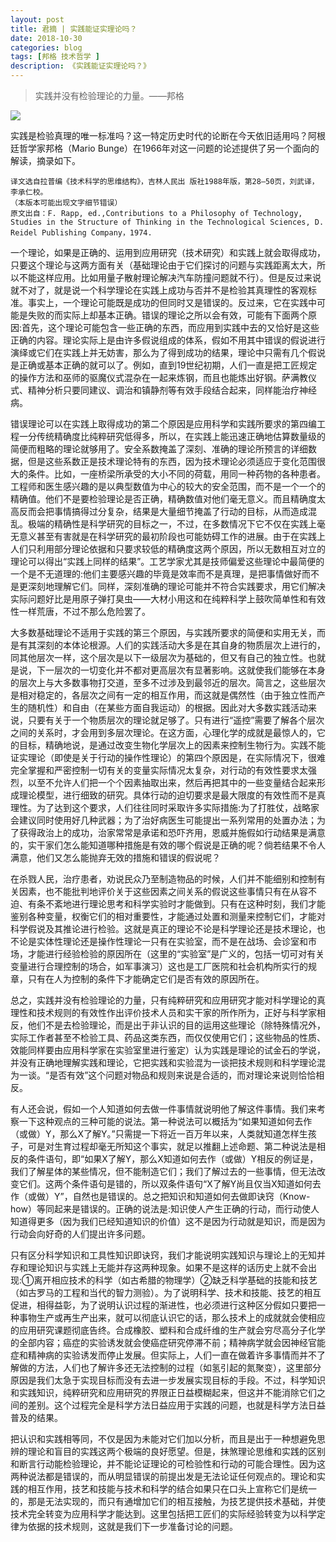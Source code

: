 ```yaml
---
layout: post
title: 君摘 | 实践能证实理论吗？
date: 2018-10-30
categories: blog
tags: [邦格 技术哲学 ]
description: 《实践能证实理论吗？》
---
```


<blockquote>
<p>实践并没有检验理论的力量。——邦格</p>
</blockquote>

![](http://ww1.sinaimg.cn/large/78b44ed4gy1fwq4jko7loj20o70dtdiq.jpg)

<p>实践是检验真理的唯一标准吗？这一特定历史时代的论断在今天依旧适用吗？阿根廷哲学家邦格（Mario Bunge）在1966年对这一问题的论述提供了另一个面向的解读，摘录如下。</p>

<pre><code>译⽂选⾃拉普编《技术科学的思维结构》，吉林⼈民出 版社1988年版，第28—50页，刘武译，李承仁校。
（本版本可能出现文字细节错误）
原文出自：F. Rapp, ed.,Contributions to a Philosophy of Technology, Studies in the Structure of Thinking in the Technological Sciences, D. Reidel Publishing Company，1974.
</code></pre>

<p>一个理论，如果是正确的、运用到应用研究（技术研究）和实践上就会取得成功，只要这个理论与这两方面有关（基础理论由于它们探讨的问题与实践距离太大，所以不能这样应用。比如用量子散射理论解决汽车防撞问题就不行）。但是反过来说就不对了，就是说一个科学理论在实践上成功与否并不是检验其真理性的客观标准。事实上，一个理论可能既是成功的但同时又是错误的。反过来，它在实践中可能是失败的而实际上却基本正确。错误的理论之所以会有效，可能有下面两个原因:首先，这个理论可能包含一些正确的东西，而应用到实践中去的又恰好是这些正确的内容。理论实际上是由许多假说组成的体系，假如不用其中错误的假说进行演绎或它们在实践上并无妨害，那么为了得到成功的结果，理论中只需有几个假说是正确或基本正确的就可以了。例如，直到19世纪初期，人们一直是把工匠规定的操作方法和巫师的驱魔仪式混杂在一起来炼钢，而且也能炼出好钢。萨满教仪式、精神分析只要同建议、调治和镇静剂等有效手段结合起来，同样能治疗神经病。</p>

<p>错误理论可以在实践上取得成功的第二个原因是应用科学和实践所要求的第四编工程一分传统精确度比纯粹研究低得多，所以，在实践上能迅速正确地估算数量级的简便而粗略的理论就够用了。安全系数掩盖了深刻、准确的理论所预言的详细数据，但是这些系数正是技术理论特有的东西，因为技术理论必须适应于变化范围很大的条件。比如，一座桥梁所承受的大小不同的荷载，用同一种药物的各种患者。工程师和医生感兴趣的是以典型数值为中心的较大的安全范围，而不是一个一个的精确值。他们不是要检验理论是否正确，精确数值对他们毫无意义。而且精确度太高反而会把事情搞得过分复杂，结果是大量细节掩盖了行动的目标，从而造成混乱。极端的精确性是科学研究的目标之一，不过，在多数情况下它不仅在实践上毫无意义甚至有害就是在科学研究的最初阶段也可能妨碍工作的进展。由于在实践上人们只利用部分理论依据和只要求较低的精确度这两个原因，所以无数相互对立的理论可以得出“实践上同样的结果”。工艺学家尤其是技师偏爱这些理论中最简便的一个是不无道理的:他们主要感兴趣的毕竟是效率而不是真理，是把事情做好而不是更深刻地理解它们。同样，深刻准确的理论可能并不符合实践要求，用它们解决实际问题好比是用原子弹打臭虫——大材小用这和在纯粹科学上鼓吹简单性和有效性一样荒唐，不过不那么危险罢了。</p>

<p>大多数基础理论不适用于实践的第三个原因，与实践所要求的简便和实用无关，而是有其深刻的本体论根源。人们的实践活动大多是在其自身的物质层次上进行的，同其他层次一样，这个层次是以下一级层次为基础的，但又有自己的独立性。也就是说，下一层次的一切变化并不都对更高层次有显著影响。这就使我们能够在本身的层次上与大多数事物打交道，至多不过涉及到最邻近的层次。简言之，这些层次是相对稳定的，各层次之间有一定的相互作用，而这就是偶然性（由于独立性而产生的随机性）和自由（在某些方面自我运动）的根据。因此对大多数实践活动来说，只要有关于一个物质层次的理论就足够了。只有进行“遥控”需要了解各个层次之间的关系时，才会用到多层次理论。在这方面，心理化学的成就是最惊人的，它的目标，精确地说，是通过改变生物化学层次上的因素来控制生物行为。实践不能证实理论（即使是关于行动的操作性理论）的第四个原因是，在实际情况下，很难完全掌握和严密控制一切有关的变量实际情况太复杂，对行动的有效性要求太强烈，以至不允许人们把一个个因素抽取出来，然后再把其中的一些变量结合起来形成理论模型，进行细致的研究。具体行动的迫切要求是最大限度的有效性而不是真理性。为了达到这个要求，人们往往同时采取许多实际措施:为了打胜仗，战略家会建议同时使用好几种武器；为了治好病医生可能提出一系列常用的处置办法；为了获得政治上的成功，治家常常是承诺和恐吓齐用，恩威并施假如行动结果是满意的，实干家们怎么能知道哪种措施是有效的哪个假说是正确的呢？倘若结果不令人满意，他们又怎么能抛弃无效的措施和错误的假说呢？</p>

<p>在杀戮人民，治疗患者，劝说民众乃至制造物品的时候，人们并不能细别和控制有关因素，也不能批判地评价关于这些因素之间关系的假说这些事情只有在从容不迫、有条不紊地进行理论思考和科学实验时才能做到。只有在这种时刻，我们才能鉴别各种变量，权衡它们的相对重要性，才能通过处置和测量来控制它们，才能对科学假说及其推论进行检验。这就是真正的理论不论是科学理论还是技术理论，也不论是实体性理论还是操作性理论一只有在实验室，而不是在战场、会诊室和市场，才能进行经验检验的原因所在（这里的“实验室”是广义的，包括一切可对有关变量进行合理控制的场合，如军事演习）这也是工厂医院和社会机构所实行的规章，只有在人为控制的条件下才能确定它们是否有效的原因所在。</p>

<p>总之，实践并没有检验理论的力量，只有纯粹研究和应用研究才能对科学理论的真理性和技术规则的有效性作出评价技术人员和实干家的所作所为，正好与科学家相反，他们不是去检验理论，而是出于非认识的目的运用这些理论（除特殊情况外，实际工作者甚至不检验工具、药品这类东西，而仅仅使用它们；这些物品的性质、效能同样要由应用科学家在实验室里进行鉴定）认为实践是理论的试金石的学说，并没有正确地理解实践和理论，它把实践和实验混为一谈把技术规则和科学理论混为一谈。“是否有效”这个问题对物品和规则来说是合适的，而对理论来说则恰恰相反。</p>

<p>有人还会说，假如一个人知道如何去做一件事情就说明他了解这件事情。我们来考察一下这种观点的三种可能的说法。第一种说法可以概括为“如果知道如何去作（或做）Y，那么X了解Y。”只需提一下将近一百万年以来，人类就知道怎样生孩子，可是对生育过程却毫无所知这个事实，就足以推翻上述命题、第二种说法是相反的条件语句，即“如果X了解Y，那么X知道如何去作（或做）Y相反的例证是，我们了解星体的某些情况，但不能制造它们；我们了解过去的一些事情，但无法改变它们。这两个条件语句是错的，所以双条件语句“X了解Y尚且仅当X知道如何去作（或做）Y”，自然也是错误的。总之把知识和知道如何去做即诀窍（Know-how）等同起来是错误的。正确的说法是:知识使人产生正确的行动，而行动使人知道得更多（因为我们已经知道知识的价值）这不是因为行动就是知识，而是因为行动会向好奇的人们提出许多问题。</p>

<p>只有区分科学知识和工具性知识即诀窍，我们才能说明实践知识与理论上的无知并存和理论知识与实践上无能并存这两种现象。如果不是这样的话历史上就不会出现:①离开相应技术的科学（如古希腊的物理学）②缺乏科学基础的技能和技艺（如古罗马的工程和当代的智力测验）。为了说明科学、技术和技能、技艺的相互促进，相得益彰，为了说明认识过程的渐进性，也必须进行这种区分假如只要把一种事物生产或再生产出来，就可以彻底认识它的话，那么技术上的成就就会使相应的应用研究课题彻底告终。合成橡胶、塑料和合成纤维的生产就会穷尽高分子化学的全部内容；癌症的实验诱发就会使癌症研究停滞不前；精神病学就会因神经官能症和精神病的实验诱发而停止发展。但实际上，人们一直在做着许多事情而并不了解做的方法，人们也了解许多还无法控制的过程（如氢引起的氮聚变），这里部分原因是我们太急于实现目标而没有去进一步发展实现目标的手段。不过，科学知识和实践知识，纯粹研究和应用研究的界限正日益模糊起来，但这并不能消除它们之间的差别。这个过程完全是科学方法日益应用于实践的问题，也就是科学方法日益普及的结果。</p>

<p>把认识和实践相等同，不仅是因为未能对它们加以分析，而且是出于一种想避免思辨的理论和盲目的实践这两个极端的良好愿望。但是，抹煞理论思维和实践的区别和断言行动能检验理论，并不能论证理论的可检验性和行动的可能合理性。因为这两种说法都是错误的，而从明显错误的前提出发是无法论证任何观点的。理论和实践的相互作用，技艺和技能与技术和科学的结合如果只在口头上宣称它们是统一的，那是无法实现的，而只有通增加它们的相互接触，为技艺提供技术基础，并使技术完全转变为应用科学才能达到。这里包括把工匠们的实际经验转变为以科学定律为依据的技术规则，这就是我们下一步准备讨论的问题。</p>




